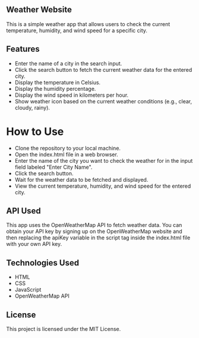 ## Weather Website
This is a simple weather app that allows users to check the current temperature, humidity, and wind speed for a specific city.

## Features
- Enter the name of a city in the search input.
- Click the search button to fetch the current weather data for the entered city.
- Display the temperature in Celsius.
- Display the humidity percentage.
- Display the wind speed in kilometers per hour.
- Show weather icon based on the current weather conditions (e.g., clear, cloudy, rainy).

# How to Use
- Clone the repository to your local machine.
- Open the index.html file in a web browser.
- Enter the name of the city you want to check the weather for in the input field labeled "Enter City Name".
- Click the search button.
- Wait for the weather data to be fetched and displayed.
- View the current temperature, humidity, and wind speed for the entered city.

## API Used
This app uses the OpenWeatherMap API to fetch weather data. You can obtain your API key by signing up on the OpenWeatherMap website and then replacing the apiKey variable in the script tag inside the index.html file with your own API key.

## Technologies Used
- HTML
- CSS
- JavaScript
- OpenWeatherMap API

## License
This project is licensed under the MIT License.
